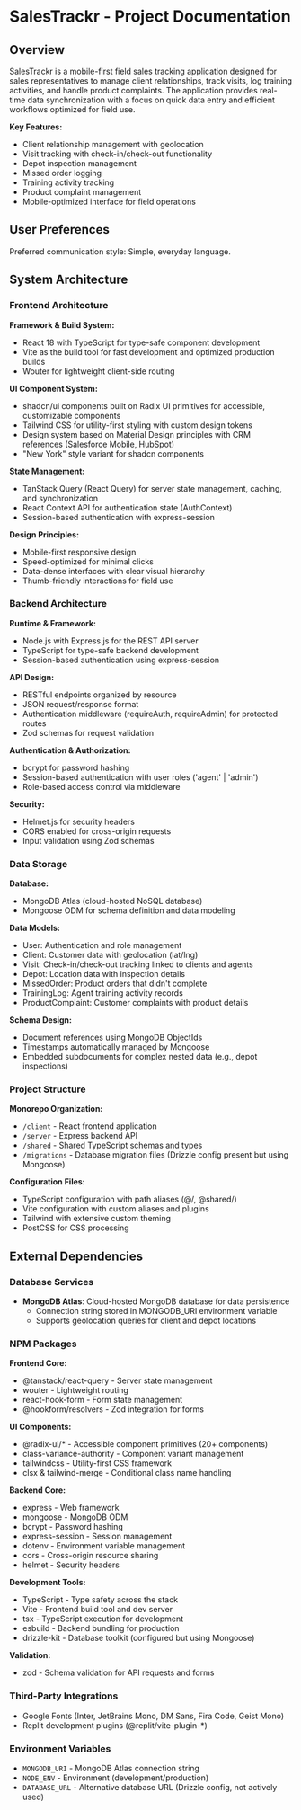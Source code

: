 # SalesTrackr - Project Documentation

## Overview

SalesTrackr is a mobile-first field sales tracking application designed for sales representatives to manage client relationships, track visits, log training activities, and handle product complaints. The application provides real-time data synchronization with a focus on quick data entry and efficient workflows optimized for field use.

**Key Features:**
- Client relationship management with geolocation
- Visit tracking with check-in/check-out functionality
- Depot inspection management
- Missed order logging
- Training activity tracking
- Product complaint management
- Mobile-optimized interface for field operations

## User Preferences

Preferred communication style: Simple, everyday language.

## System Architecture

### Frontend Architecture

**Framework & Build System:**
- React 18 with TypeScript for type-safe component development
- Vite as the build tool for fast development and optimized production builds
- Wouter for lightweight client-side routing

**UI Component System:**
- shadcn/ui components built on Radix UI primitives for accessible, customizable components
- Tailwind CSS for utility-first styling with custom design tokens
- Design system based on Material Design principles with CRM references (Salesforce Mobile, HubSpot)
- "New York" style variant for shadcn components

**State Management:**
- TanStack Query (React Query) for server state management, caching, and synchronization
- React Context API for authentication state (AuthContext)
- Session-based authentication with express-session

**Design Principles:**
- Mobile-first responsive design
- Speed-optimized for minimal clicks
- Data-dense interfaces with clear visual hierarchy
- Thumb-friendly interactions for field use

### Backend Architecture

**Runtime & Framework:**
- Node.js with Express.js for the REST API server
- TypeScript for type-safe backend development
- Session-based authentication using express-session

**API Design:**
- RESTful endpoints organized by resource
- JSON request/response format
- Authentication middleware (requireAuth, requireAdmin) for protected routes
- Zod schemas for request validation

**Authentication & Authorization:**
- bcrypt for password hashing
- Session-based authentication with user roles ('agent' | 'admin')
- Role-based access control via middleware

**Security:**
- Helmet.js for security headers
- CORS enabled for cross-origin requests
- Input validation using Zod schemas

### Data Storage

**Database:**
- MongoDB Atlas (cloud-hosted NoSQL database)
- Mongoose ODM for schema definition and data modeling

**Data Models:**
- User: Authentication and role management
- Client: Customer data with geolocation (lat/lng)
- Visit: Check-in/check-out tracking linked to clients and agents
- Depot: Location data with inspection details
- MissedOrder: Product orders that didn't complete
- TrainingLog: Agent training activity records
- ProductComplaint: Customer complaints with product details

**Schema Design:**
- Document references using MongoDB ObjectIds
- Timestamps automatically managed by Mongoose
- Embedded subdocuments for complex nested data (e.g., depot inspections)

### Project Structure

**Monorepo Organization:**
- `/client` - React frontend application
- `/server` - Express backend API
- `/shared` - Shared TypeScript schemas and types
- `/migrations` - Database migration files (Drizzle config present but using Mongoose)

**Configuration Files:**
- TypeScript configuration with path aliases (@/, @shared/)
- Vite configuration with custom aliases and plugins
- Tailwind with extensive custom theming
- PostCSS for CSS processing

## External Dependencies

### Database Services
- **MongoDB Atlas**: Cloud-hosted MongoDB database for data persistence
  - Connection string stored in MONGODB_URI environment variable
  - Supports geolocation queries for client and depot locations

### NPM Packages

**Frontend Core:**
- @tanstack/react-query - Server state management
- wouter - Lightweight routing
- react-hook-form - Form state management
- @hookform/resolvers - Zod integration for forms

**UI Components:**
- @radix-ui/* - Accessible component primitives (20+ components)
- class-variance-authority - Component variant management
- tailwindcss - Utility-first CSS framework
- clsx & tailwind-merge - Conditional class name handling

**Backend Core:**
- express - Web framework
- mongoose - MongoDB ODM
- bcrypt - Password hashing
- express-session - Session management
- dotenv - Environment variable management
- cors - Cross-origin resource sharing
- helmet - Security headers

**Development Tools:**
- TypeScript - Type safety across the stack
- Vite - Frontend build tool and dev server
- tsx - TypeScript execution for development
- esbuild - Backend bundling for production
- drizzle-kit - Database toolkit (configured but using Mongoose)

**Validation:**
- zod - Schema validation for API requests and forms

### Third-Party Integrations
- Google Fonts (Inter, JetBrains Mono, DM Sans, Fira Code, Geist Mono)
- Replit development plugins (@replit/vite-plugin-*)

### Environment Variables
- `MONGODB_URI` - MongoDB Atlas connection string
- `NODE_ENV` - Environment (development/production)
- `DATABASE_URL` - Alternative database URL (Drizzle config, not actively used)
